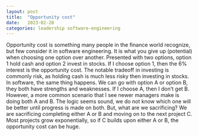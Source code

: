```yaml
---
layout: post
title:  "Opportunity cost"
date:   2023-02-28
categories: leadership software-engineering
---
```


Opportunity cost is something many people in the finance world recognize, but few consider it in software engineering. It is what you give up (potential) when choosing one option over another. Presented with two options, option 1 hold cash and option 2 invest in stocks. If I choose option 1, then the 6% interest is the opportunity cost. The notable tradeoff in investing is commonly risk, as holding cash is much less risky then investing in stocks. In software, the same thing happens. We can go with option A or option B, they both have strengths and weaknesses. If I choose A, then I don’t get B. However, a more common scenario that I see newer managers make is doing both A and B. The logic seems sound, we do not know which one will be better until progress is made on both. But, what are we sacrificing? We are sacrificing completing either A or B and moving on to the next project C. Most projects grow exponentially, so if C builds upon either A or B, the opportunity cost can be huge.